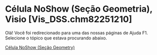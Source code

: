 
# Célula NoShow (Seção Geometria), Visio [Vis_DSS.chm82251210]

Olá! Você foi redirecionado para uma das nossas páginas de Ajuda F1. Selecione o tópico que estava procurando abaixo.

[Célula NoShow (Seção Geometry)](http://msdn.microsoft.com/library/831075ff-2875-b598-00bb-eb8481fee57b%28Office.15%29.aspx)
